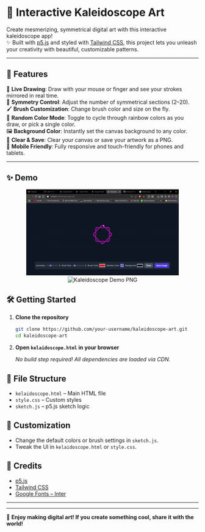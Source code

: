 

# 🎨 Interactive Kaleidoscope Art

Create mesmerizing, symmetrical digital art with this interactive kaleidoscope app!<br>
✨ Built with [p5.js](https://p5js.org/) and styled with [Tailwind CSS](https://tailwindcss.com/), this project lets you unleash your creativity with beautiful, customizable patterns.

---

## 🚀 Features

🌈 **Live Drawing**: Draw with your mouse or finger and see your strokes mirrored in real time.<br>
🔢 **Symmetry Control**: Adjust the number of symmetrical sections (2–20).<br>
🖌️ **Brush Customization**: Change brush color and size on the fly.<br>
🎲 **Random Color Mode**: Toggle to cycle through rainbow colors as you draw, or pick a single color.<br>
🖼️ **Background Color**: Instantly set the canvas background to any color.<br>
🧹 **Clear & Save**: Clear your canvas or save your artwork as a PNG.<br>
📱 **Mobile Friendly**: Fully responsive and touch-friendly for phones and tablets.

---


## ✨ Demo


<p align="center">
  <img src="demo.gif" alt="Kaleidoscope Demo GIF" width="400"/>
  <br>
  <img src="demo.png" alt="Kaleidoscope Demo PNG" width="400"/>
</p>



## 🛠️ Getting Started

1. **Clone the repository**
   ```sh
   git clone https://github.com/your-username/kaleidoscope-art.git
   cd kaleidoscope-art
   ```
2. **Open `kelaidoscope.html` in your browser**

   _No build step required! All dependencies are loaded via CDN._


## 📁 File Structure

- `kelaidoscope.html` – Main HTML file
- `style.css` – Custom styles
- `sketch.js` – p5.js sketch logic


## 🧩 Customization

- Change the default colors or brush settings in `sketch.js`.
- Tweak the UI in `kelaidoscope.html` or `style.css`.


## 🙏 Credits

- [p5.js](https://p5js.org/)
- [Tailwind CSS](https://tailwindcss.com/)
- [Google Fonts – Inter](https://fonts.google.com/specimen/Inter)

---


---

🌟 **Enjoy making digital art! If you create something cool, share it with the world!**
